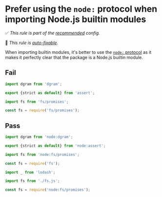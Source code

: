 # Prefer using the `node:` protocol when importing Node.js builtin modules

<!-- Do not manually modify RULE_NOTICE part. Run: `npm run generate-rule-notices` -->
<!-- RULE_NOTICE -->
✅ *This rule is part of the [recommended](https://github.com/sindresorhus/eslint-plugin-unicorn#recommended-config) config.*

🔧 *This rule is [auto-fixable](https://eslint.org/docs/user-guide/command-line-interface#fixing-problems).*
<!-- /RULE_NOTICE -->

When importing builtin modules, it's better to use the [`node:` protocol](https://nodejs.org/api/esm.html#node-imports) as it makes it perfectly clear that the package is a Node.js builtin module.

## Fail

```js
import dgram from 'dgram';
```

```js
export {strict as default} from 'assert';
```

```js
import fs from 'fs/promises';
```

```js
const fs = require('fs/promises');
```

## Pass

```js
import dgram from 'node:dgram';
```

```js
export {strict as default} from 'node:assert';
```

```js
import fs from 'node:fs/promises';
```

```js
const fs = require('fs');
```

```js
import _ from 'lodash';
```

```js
import fs from './fs.js';
```

```js
const fs = require('node:fs/promises');
```
